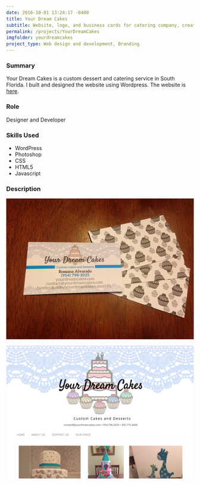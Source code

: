 ```yaml
---
date: 2016-10-01 13:24:17 -0400
title: Your Dream Cakes
subtitle: Website, logo, and business cards for catering company, created 2015
permalink: /projects/YourDreamCakes
imgfolder: yourdreamcakes
project_type: Web design and development, Branding
---
```

### Summary

Your Dream Cakes is a custom dessert and catering service in South Florida. I built and designed the website using Wordpress. The website is [here](http://yourdreamcakes.com). 


### Role

Designer and Developer

### Skills Used

- WordPress
- Photoshop
- CSS
- HTML5
- Javascript

### Description

![Website](../../img/yourdreamcakes/2-business-cards.JPG)

![Business cards](../../img/yourdreamcakes/1-website-image.jpg)